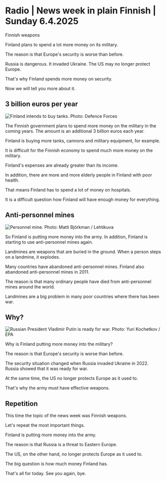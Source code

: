 # Radio \| News week in plain Finnish \| Sunday 6.4.2025

Finnish weapons

Finland plans to spend a lot more money on its military.

The reason is that Europe's security is worse than before.

Russia is dangerous. It invaded Ukraine. The US may no longer protect Europe.

That's why Finland spends more money on security.

Now we will tell you more about it.

## 3 billion euros per year

![Finland intends to buy tanks. Photo: Defence Forces](https://images.cdn.yle.fi/image/upload/c_crop,h_2790,w_4961,x_0,y_174/ar_1.777777777777777,c_fill,g_faces,h_431,w_767/dpr_1.0/q_auto:eco/f_auto/fl_lossy/v1733152218/39-1389459674dcc7fd3b9d)

The Finnish government plans to spend more money on the military in the coming years. The amount is an additional 3 billion euros each year.

Finland is buying more tanks, cannons and military equipment, for example.

It is difficult for the Finnish economy to spend much more money on the military.

Finland's expenses are already greater than its income.

In addition, there are more and more elderly people in Finland with poor health.

That means Finland has to spend a lot of money on hospitals.

It is a difficult question how Finland will have enough money for everything.

## Anti-personnel mines

![Personnel mine. Photo: Matti Björkman / Lehtikuva](https://images.cdn.yle.fi/image/upload/c_crop,h_1146,w_2038,x_0,y_190/ar_1.777777777777777,c_fill,g_faces,h_431,w_767/dpr_1.0/q_auto:eco/f_auto/fl_lossy/v1743529148/39-144449967ec24510b693)

So Finland is putting more money into the army. In addition, Finland is starting to use anti-personnel mines again.

Landmines are weapons that are buried in the ground. When a person steps on a landmine, it explodes.

Many countries have abandoned anti-personnel mines. Finland also abandoned anti-personnel mines in 2011.

The reason is that many ordinary people have died from anti-personnel mines around the world.

Landmines are a big problem in many poor countries where there has been war.

## Why?

![Russian President Vladimir Putin is ready for war. Photo: Yuri Kochetkov / EPA](https://images.cdn.yle.fi/image/upload/c_crop,h_2025,w_3600,x_0,y_11/ar_1.777777777777777,c_fill,g_faces,h_431,w_767/dpr_1.0/q_auto:eco/f_auto/fl_lossy/v1734631423/39-139848867645fba2fd49)

Why is Finland putting more money into the military?

The reason is that Europe's security is worse than before.

The security situation changed when Russia invaded Ukraine in 2022. Russia showed that it was ready for war.

At the same time, the US no longer protects Europe as it used to.

That's why the army must have effective weapons.

## Repetition

This time the topic of the news week was Finnish weapons.

Let's repeat the most important things.

Finland is putting more money into the army.

The reason is that Russia is a threat to Eastern Europe.

The US, on the other hand, no longer protects Europe as it used to.

The big question is how much money Finland has.

That's all for today. See you again, bye.

